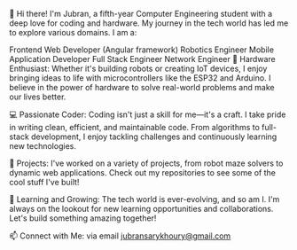 👋 Hi there! I'm Jubran, a fifth-year Computer Engineering student with a deep love for coding and hardware. My journey in the tech world has led me to explore various domains. I am a:

Frontend Web Developer (Angular framework)
Robotics Engineer
Mobile Application Developer
Full Stack Engineer
Network Engineer
🔧 Hardware Enthusiast: Whether it's building robots or creating IoT devices, I enjoy bringing ideas to life with microcontrollers like the ESP32 and Arduino. I believe in the power of hardware to solve real-world problems and make our lives better.

💻 Passionate Coder: Coding isn't just a skill for me—it's a craft. I take pride in writing clean, efficient, and maintainable code. From algorithms to full-stack development, I enjoy tackling challenges and continuously learning new technologies.

🚀 Projects: I've worked on a variety of projects, from robot maze solvers to dynamic web applications. Check out my repositories to see some of the cool stuff I've built!

🌱 Learning and Growing: The tech world is ever-evolving, and so am I. I'm always on the lookout for new learning opportunities and collaborations. Let's build something amazing together!

📫 Connect with Me: via email jubransarykhoury@gmail.com
